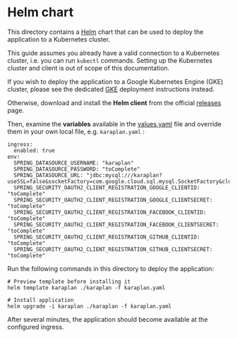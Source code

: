 # Helm chart

This directory contains a [Helm](https://helm.sh) chart that can be used to deploy the application to a Kubernetes cluster.

This guide assumes you already have a valid connection to a Kubernetes cluster, i.e. you can run `kubectl` commands. Setting up the Kubernetes cluster and client is out of scope of this documentation.

If you wish to deploy the application to a Google Kubernetes Engine (GKE) cluster, please see the dedicated [GKE](../gcp/gke) deployment instructions instead.

Otherwise, download and install the **Helm client** from the official [releases](https://github.com/helm/helm/releases) page.

Then, examine the **variables** available in the [values.yaml](karaplan/values.yaml) file and override them in your own local file, e.g. `karaplan.yaml` :

    ingress:
      enabled: true
    env:
      SPRING_DATASOURCE_USERNAME: "karaplan"
      SPRING_DATASOURCE_PASSWORD: "toComplete"
      SPRING_DATASOURCE_URL: "jdbc:mysql:///karaplan?useSSL=false&socketFactory=com.google.cloud.sql.mysql.SocketFactory&cloudSqlInstance=toComplete"
      SPRING_SECURITY_OAUTH2_CLIENT_REGISTRATION_GOOGLE_CLIENTID: "toComplete"
      SPRING_SECURITY_OAUTH2_CLIENT_REGISTRATION_GOOGLE_CLIENTSECRET: "toComplete"
      SPRING_SECURITY_OAUTH2_CLIENT_REGISTRATION_FACEBOOK_CLIENTID: "toComplete"
      SPRING_SECURITY_OAUTH2_CLIENT_REGISTRATION_FACEBOOK_CLIENTSECRET: "toComplete"
      SPRING_SECURITY_OAUTH2_CLIENT_REGISTRATION_GITHUB_CLIENTID: "toComplete"
      SPRING_SECURITY_OAUTH2_CLIENT_REGISTRATION_GITHUB_CLIENTSECRET: "toComplete"

Run the following commands in this directory to deploy the application:

    # Preview template before installing it
    helm template karaplan ./karaplan -f karaplan.yaml

    # Install application
    helm upgrade -i karaplan ./karaplan -f karaplan.yaml

After several minutes, the application should become available at the configured ingress.
